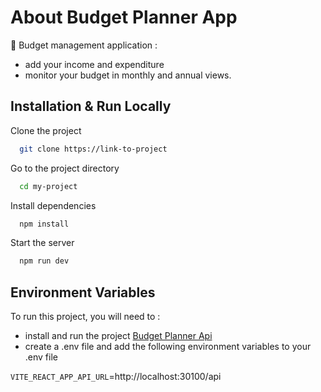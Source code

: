 # About Budget Planner App

📌 Budget management application : 
- add your income and expenditure
- monitor your budget in monthly and annual views.


## Installation & Run Locally

Clone the project

```bash
  git clone https://link-to-project
```

Go to the project directory

```bash
  cd my-project
```

Install dependencies

```bash
  npm install
```

Start the server

```bash
  npm run dev
```


## Environment Variables

To run this project, you will need to : 
- install and run the project [Budget Planner Api](https://github.com/sissis02/budget-planner-api) 
- create a .env file and add the following environment variables to your .env file

`VITE_REACT_APP_API_URL`=http://localhost:30100/api
